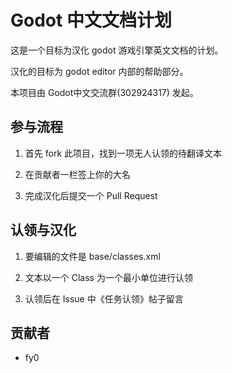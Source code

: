 # Godot 中文文档计划

这是一个目标为汉化 godot 游戏引擎英文文档的计划。

汉化的目标为 godot editor 内部的帮助部分。

本项目由 Godot中文交流群(302924317) 发起。

## 参与流程

1. 首先 fork 此项目，找到一项无人认领的待翻译文本

2. 在贡献者一栏签上你的大名

3. 完成汉化后提交一个 Pull Request

## 认领与汉化

1. 要编辑的文件是 base/classes.xml

2. 文本以一个 Class 为一个最小单位进行认领

3. 认领后在 Issue 中《任务认领》帖子留言

## 贡献者

* fy0

